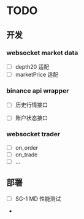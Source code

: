 
# TODO

## 开发

### websocket market data

- [ ] depth20 适配
- [ ] marketPrice 适配

### binance api wrapper 

- [ ] 历史行情接口
- [ ] 账户状态接口


### websocket trader

- [ ] on_order
- [ ] on_trade
- [ ] ...

## 部署

- [ ] SG-1 MD 性能测试
- 